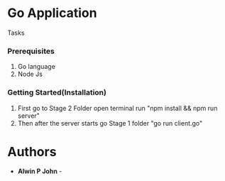 # Go Application
Tasks
### Prerequisites

1) Go language
2) Node Js

###  Getting Started(Installation) 

1) First go to Stage 2 Folder open terminal run "npm install && npm run server"
2) Then after the server starts go Stage 1 folder "go run client.go"




# Authors

* **Alwin P John** - 


